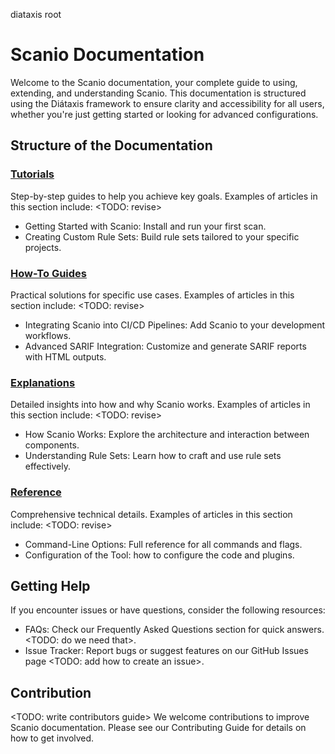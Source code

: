 diataxis root 

# Scanio Documentation

Welcome to the Scanio documentation, your complete guide to using, extending, and understanding Scanio. This documentation is structured using the Diátaxis framework to ensure clarity and accessibility for all users, whether you're just getting started or looking for advanced configurations.

## Structure of the Documentation
### [Tutorials](/docs/reference/README.md)
Step-by-step guides to help you achieve key goals. Examples of articles in this section include:
<TODO: revise>
- Getting Started with Scanio[](): Install and run your first scan.
- Creating Custom Rule Sets[](): Build rule sets tailored to your specific projects.

### [How-To Guides](/docs/how-to/README.md)
Practical solutions for specific use cases. Examples of articles in this section include:
<TODO: revise>
- Integrating Scanio into CI/CD Pipelines: Add Scanio to your development workflows.
- Advanced SARIF Integration: Customize and generate SARIF reports with HTML outputs.

### [Explanations](/docs/explanations/README.md)
Detailed insights into how and why Scanio works. Examples of articles in this section include:
<TODO: revise>
- How Scanio Works: Explore the architecture and interaction between components.
- Understanding Rule Sets: Learn how to craft and use rule sets effectively.

### [Reference](/docs/reference/README.md)
Comprehensive technical details. Examples of articles in this section include:
<TODO: revise>
- Command-Line Options: Full reference for all commands and flags.
- Configuration of the Tool: how to configure the code and plugins. 

## Getting Help
If you encounter issues or have questions, consider the following resources:
- FAQs: Check our Frequently Asked Questions section for quick answers. <TODO: do we need that>.
- Issue Tracker: Report bugs or suggest features on our GitHub Issues page <TODO: add how to create an issue>.

## Contribution
<TODO: write contributors guide>
We welcome contributions to improve Scanio documentation. Please see our Contributing Guide for details on how to get involved.

